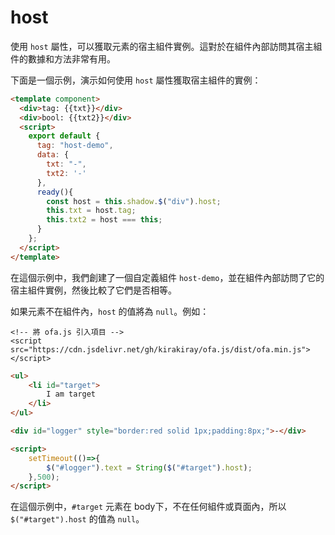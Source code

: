 # host

使用 `host` 屬性，可以獲取元素的宿主組件實例。這對於在組件內部訪問其宿主組件的數據和方法非常有用。

下面是一個示例，演示如何使用 `host` 屬性獲取宿主組件的實例：

<comp-viewer comp-name="host-demo">

```html
<template component>
  <div>tag: {{txt}}</div>
  <div>bool: {{txt2}}</div>
  <script>
    export default {
      tag: "host-demo",
      data: {
        txt: "-",
        txt2: '-'
      },
      ready(){
        const host = this.shadow.$("div").host;
        this.txt = host.tag;
        this.txt2 = host === this;
      }
    };
  </script>
</template>
```

</comp-viewer>

在這個示例中，我們創建了一個自定義組件 `host-demo`，並在組件內部訪問了它的宿主組件實例，然後比較了它們是否相等。

如果元素不在組件內，`host` 的值將為 `null`。例如：

<html-viewer>

```
<!-- 將 ofa.js 引入項目 -->
<script src="https://cdn.jsdelivr.net/gh/kirakiray/ofa.js/dist/ofa.min.js"></script>
```

```html
<ul>
    <li id="target">
        I am target
    </li>
</ul>

<div id="logger" style="border:red solid 1px;padding:8px;">-</div>

<script>
    setTimeout(()=>{
        $("#logger").text = String($("#target").host);
    },500);
</script>
```

</html-viewer>

在這個示例中，`#target` 元素在 body下，不在任何組件或頁面內，所以 `$("#target").host` 的值為 `null`。